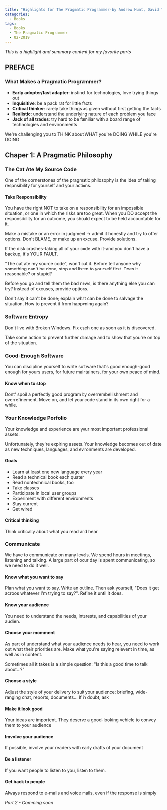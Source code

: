 ```yaml
---
title: "Highlights for The Pragmatic Programmer-by Andrew Hunt, David Thomas - Part 1"
categories:
  - Books
tags:
  - Books 
  - The Pragmatic Programmer
  - 02-2019
---
```


*This is a highlight and summary content for my favorite parts*

## PREFACE
### What Makes a Pragmatic Programmer?
 - **Early adopter/fast adapter**: instinct for technologies, love trying things out
 - **Inquisitive**: be a pack rat for little facts
 - **Critical thinker**: rarely take things as given without first getting the facts
 - **Realistic**: understand the underlying nature of each problem you face
 - **Jack of all trades**: try hard to be familiar with a board range of technologies and environments

 We're challenging you to THINK about WHAT you're DOING WHILE you're DOING 


## Chaper 1: A Pragmatic Philosophy

### The Cat Ate My Source Code
One of the cornerstones of the pragmatic philosophy is the idea of taking respnsibility for yourself and your actions.

#### Take Responsibility
You have the right NOT to take on a responsibility for an impossible situation, or one in which the risks are too great. When you DO accept the responsibility for an outcome, you should expect to be held accountable for it. 

Make a mistake or an error in judgment -> admit it honestly and try to offer options.
Don't BLAME, or make up an excuse. Provide solutions.

If the disk crashes-taking all of your code with it-and you don't have a backup, it's YOUR FAULT.

"The cat ate my source code", won't cut it.
Before tell anyone why something can't be done, stop and listen to yourself first. Does it reasonable? or stupid?

Before you go and tell them the bad news, is there anything else you can try? Instead of excuses, provide options. 

Don't say it can't be done; explain what can be done to salvage the situation.
How to prevent it from happening again? 

### Software Entropy

Don't live with Broken Windows. Fix each one as soon as it is discovered.

Take some action to prevent further damage and to show that you're on top of the situation.

### Good-Enough Software

You can discipline yourself to write software that's good enough-good enough for yours users, for future maintainers, for your own peace of mind.

#### Know when to stop

Dont' spoil a perfectly good program by overrembellishment and overrefinement. Move on, and let your code stand in its own right for a while.

### Your Knowledge Porfolio

Your knowledge and experience are your most important professional assets.

Unfortunately, they're expiring assets. Your knowledge becomes out of date as new techniques, languages, and evironments are developed.

#### Goals

- Learn at least one new language every year
- Read a technical book each quater
- Read nontechnical books, too
- Take classes
- Participate in local user groups
- Experiment with different environments
- Stay current
- Get wired

#### Critical thinking

Think critically about what you read and hear

### Communicate

We have to communicate on many levels. We spend hours in meetings, listening and talking. A large part of oour day is spent communicating, so we need to do it well.

#### Know what you want to say
Plan what you want to say. Write an outline. Then ask yourself, "Does it get acroos whatever I'm trying to say?". Refine it until it does.

#### Know your audience
You need to understand the needs, interests, and capabilities of your audien.

#### Choose your momment

As part of understand what your audience needs to hear, you need to work out what their priorities are.
Make what you're saying relevent in time, as well as in content. 

Sometimes all it takes is a simple question: "Is this a good time to talk about...?"

#### Choose a style

Adjust the style of your delivery to suit your audience: briefing, wide-ranging chat, reports, documents... If in doubt, ask

#### Make it look good

Your ideas are importent. They deserve a good-looking vehicle to convey them to your audience

#### Imvolve your audience
If possible, involve your readers with early drafts of your document

#### Be a listener
If you want people to listen to you, listen to them.

#### Get back to people
Always respond to e-mails and voice mails, even if the response is simply

*Part 2 - Comming soon*
